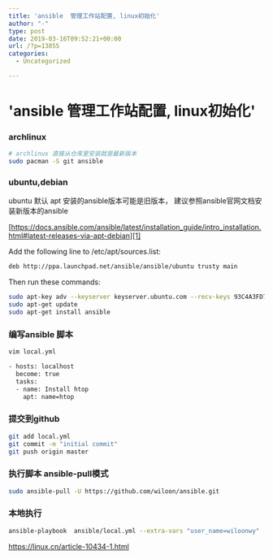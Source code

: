 ```yaml
---
title: 'ansible  管理工作站配置, linux初始化'
author: "-"
type: post
date: 2019-03-16T09:52:21+00:00
url: /?p=13855
categories:
  - Uncategorized

---
```

# 'ansible  管理工作站配置, linux初始化'
### archlinux

```bash
# archlinux 直接从仓库里安装就是最新版本
sudo pacman -S git ansible
```

### ubuntu,debian

ubuntu 默认 apt 安装的ansible版本可能是旧版本， 建议参照ansible官网文档安装新版本的ansible
  
[https://docs.ansible.com/ansible/latest/installation_guide/intro_installation.html#latest-releases-via-apt-debian][1]

Add the following line to /etc/apt/sources.list:

```bash
deb http://ppa.launchpad.net/ansible/ansible/ubuntu trusty main
```

Then run these commands:

```bash
sudo apt-key adv --keyserver keyserver.ubuntu.com --recv-keys 93C4A3FD7BB9C367
sudo apt-get update
sudo apt-get install ansible
```

### 编写ansible 脚本

```bash
vim local.yml

- hosts: localhost
  become: true
  tasks:
  - name: Install htop
    apt: name=htop
```

### 提交到github

```bash
git add local.yml
git commit -m "initial commit"
git push origin master
```

### 执行脚本 ansible-pull模式

```bash
sudo ansible-pull -U https://github.com/wiloon/ansible.git
```

### 本地执行

```bash
ansible-playbook  ansible/local.yml --extra-vars "user_name=wiloonwy"
```

https://linux.cn/article-10434-1.html

 [1]: https://docs.ansible.com/ansible/latest/installation_guide/intro_installation.html#latest-releases-via-apt-debian